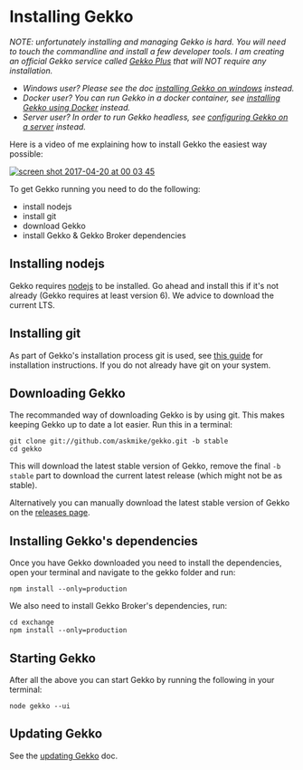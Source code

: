 # Installing Gekko

*NOTE: unfortunately installing and managing Gekko is hard. You will need to touch the commandline and install a few developer tools. I am creating an official Gekko service called [Gekko Plus](https://gekkoplus.com/) that will NOT require any installation.*

- *Windows user? Please see the doc [installing Gekko on windows](./installing_gekko_on_windows.md) instead.*
- *Docker user? You can run Gekko in a docker container, see [installing Gekko using Docker](./installing_gekko_using_docker.md) instead.*
- *Server user? In order to run Gekko headless, see [configuring Gekko on a server](./configuring_gekko_on_a_server.md) instead.*

Here is a video of me explaining how to install Gekko the easiest way possible:

[![screen shot 2017-04-20 at 00 03 45](https://cloud.githubusercontent.com/assets/969743/25205894/e7f4ea64-255c-11e7-891b-28c080a9fbf2.png)](https://www.youtube.com/watch?v=R68IwVujju8)


To get Gekko running you need to do the following:

- install nodejs
- install git
- download Gekko
- install Gekko & Gekko Broker dependencies

## Installing nodejs

Gekko requires [nodejs](https://nodejs.org/en/) to be installed. Go ahead and install this if it's not already (Gekko requires at least version 6). We advice to download the current LTS.

## Installing git

As part of Gekko's installation process git is used, see [this guide](https://www.linode.com/docs/development/version-control/how-to-install-git-on-linux-mac-and-windows/) for installation instructions. If you do not already have git on your system.

## Downloading Gekko

The recommanded way of downloading Gekko is by using git. This makes keeping Gekko up to date a lot easier. Run this in a terminal:

    git clone git://github.com/askmike/gekko.git -b stable
    cd gekko

This will download the latest stable version of Gekko, remove the final `-b stable` part to download the current latest release (which might not be as stable).

Alternatively you can manually download the latest stable version of Gekko on the [releases page](https://github.com/askmike/gekko/releases).

## Installing Gekko's dependencies

Once you have Gekko downloaded you need to install the dependencies, open your terminal and navigate to the gekko folder and run:

    npm install --only=production

We also need to install Gekko Broker's dependencies, run:

    cd exchange
    npm install --only=production

## Starting Gekko

After all the above you can start Gekko by running the following in your terminal:

    node gekko --ui

## Updating Gekko

See the [updating Gekko](./updating_gekko) doc.